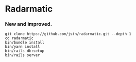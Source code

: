 # Radarmatic

### New and improved.

    git clone https://github.com/jstn/radarmatic.git --depth 1
    cd radarmatic
    bin/bundle install
    bin/yarn install
    bin/rails db:setup
    bin/rails server
